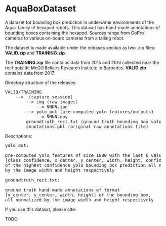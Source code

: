 # AquaBoxDataset 
A dataset for bounding box prediction in underwater environments of the Aqua-family of hexapod robots. This dataset has hand-made annotations of bounding boxes containing the hexapod. Sources range from GoPro cameras to various on-board cameras from a tailing robot.

The dataset is made available under the releases section as two .zip files: <b>VALID.zip</b> and <b>TRAINING.zip</b>. 

The <b>TRAINING.zip</b> file contains data from 2015 and 2016 collected near the reef outside McGill Bellairs Research Institute in Barbados. <b>VALID.zip</b> contains data from 2017.

Directory structure of the releases:

<pre>
VALID/TRAINING
    --> <folder_name> (capture session)
        --> img (raw images)
            --> NNNN.jpg
        --> yolo_out (pre-computed yolo features/outputs) 
            --> NNNN.npy
        groundtruth_rect.txt (ground truth bounding box values)
        annotations.pkl (original raw annotations file)
</pre>
        
Descriptions:

<pre>
yolo_out:

pre-computed yolo features of size 1080 with the last 6 values being
[class_confidence, x_center, y_center, width, height, confidence]
of the highest confidence yolo bounding box prediction all normalized
by the image width and height respectively

groundtruth_rect.txt:

ground truth hand-made annotations of format
[x_center, y_center, width, height] of the bounding box,
all normalized by the image width and height respectively
</pre>

        
If you use this dataset, please cite:

TODO
